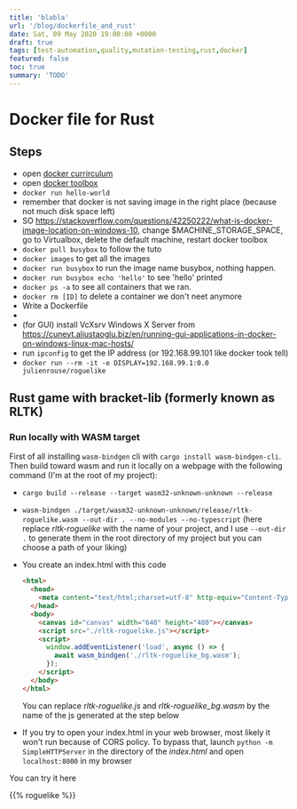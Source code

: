 ```yaml
---
title: 'blabla'
url: '/blog/dockerfile_and_rust'
date: Sat, 09 May 2020 19:00:00 +0000
draft: true
tags: [test-automation,quality,mutation-testing,rust,docker]
featured: false
toc: true
summary: 'TODO'
---
```


# Docker file for Rust

## Steps

- open [docker currirculum](https://docker-curriculum.com/)
- open [docker toolbox](toto)
- `docker run hello-world`
- remember that docker is not saving image in the right place (because not much disk space left)
- SO https://stackoverflow.com/questions/42250222/what-is-docker-image-location-on-windows-10, change \$MACHINE_STORAGE_SPACE, go to Virtualbox, delete the default machine, restart docker toolbox
- `docker pull busybox` to follow the tuto
- `docker images` to get all the images
- `docker run busybox` to run the image name busybox, nothing happen.
- `docker run busybox echo 'hello'` to see 'hello' printed
- `docker ps -a` to see all containers that we ran.
- `docker rm [ID]` to delete a container we don't neet anymore
- Write a Dockerfile
-
- (for GUI) install VcXsrv Windows X Server from https://cuneyt.aliustaoglu.biz/en/running-gui-applications-in-docker-on-windows-linux-mac-hosts/
- run `ipconfig` to get the IP address (or 192.168.99.101 like docker took tell)
- `docker run --rm -it -e DISPLAY=192.168.99.1:0.0 julienrouse/roguelike`

## Rust game with bracket-lib (formerly known as RLTK)

### Run locally with WASM target

First of all installing `wasm-bindgen` cli with `cargo install wasm-bindgen-cli`. Then build toward wasm and run it locally on a webpage with the following command (I'm at the root of my project):

- `cargo build --release --target wasm32-unknown-unknown --release`

- `wasm-bindgen ./target/wasm32-unknown-unknown/release/rltk-roguelike.wasm --out-dir . --no-modules --no-typescript` (here replace _rltk-roguelike_ with the name of your project, and I use `--out-dir .` to generate them in the root directory of my project but you can choose a path of your liking)

- You create an index.html with this code

  ```html
  <html>
    <head>
      <meta content="text/html;charset=utf-8" http-equiv="Content-Type" />
    </head>
    <body>
      <canvas id="canvas" width="640" height="480"></canvas>
      <script src="./rltk-roguelike.js"></script>
      <script>
        window.addEventListener('load', async () => {
          await wasm_bindgen('./rltk-roguelike_bg.wasm');
        });
      </script>
    </body>
  </html>
  ```

  You can replace _rltk-roguelike.js_ and _rltk-roguelike_bg.wasm_ by the name of the js generated at the step below

- If you try to open your index.html in your web browser, most likely it won't run because of CORS policy. To bypass that, launch `python -m SimpleHTTPServer` in the directory of the _index.html_ and open `localhost:8000` in my browser

You can try it here

{{% roguelike %}}
